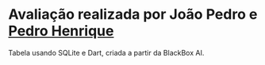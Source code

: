 <h1> Avaliação realizada por João Pedro e <a href="https://github.com/Allan-Drip" target="_self" rel="external">Pedro Henrique</a> </h1>
Tabela usando SQLite e Dart, criada a partir da BlackBox AI.
